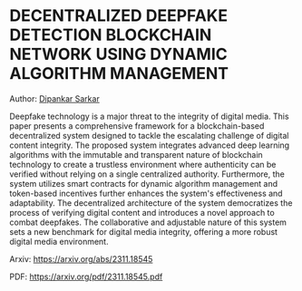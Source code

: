 # DECENTRALIZED DEEPFAKE DETECTION BLOCKCHAIN NETWORK USING DYNAMIC ALGORITHM MANAGEMENT

Author: [Dipankar Sarkar](https://www.dipankar.name/)

Deepfake technology is a major threat to the integrity of digital media. This paper presents a comprehensive framework for a blockchain-based decentralized system designed to tackle the escalating challenge of digital content integrity. The proposed system integrates advanced deep learning algorithms with the immutable and transparent nature of blockchain technology to create a trustless environment where authenticity can be verified without relying on a single centralized authority. Furthermore, the system utilizes smart contracts for dynamic algorithm management and token-based incentives further enhances the system's effectiveness and adaptability. The decentralized architecture of the system democratizes the process of verifying digital content and introduces a novel approach to combat deepfakes. The collaborative and adjustable nature of this system sets a new benchmark for digital media integrity, offering a more robust digital media environment.

Arxiv: https://arxiv.org/abs/2311.18545

PDF: https://arxiv.org/pdf/2311.18545.pdf
